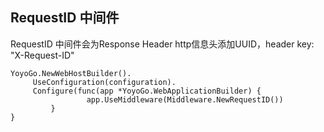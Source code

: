 ## RequestID 中间件
RequestID 中间件会为Response Header http信息头添加UUID，header key: "X-Request-ID"
```golang
YoyoGo.NewWebHostBuilder().
	 UseConfiguration(configuration).
	 Configure(func(app *YoyoGo.WebApplicationBuilder) {
                 app.UseMiddleware(Middleware.NewRequestID())
         }
}
```